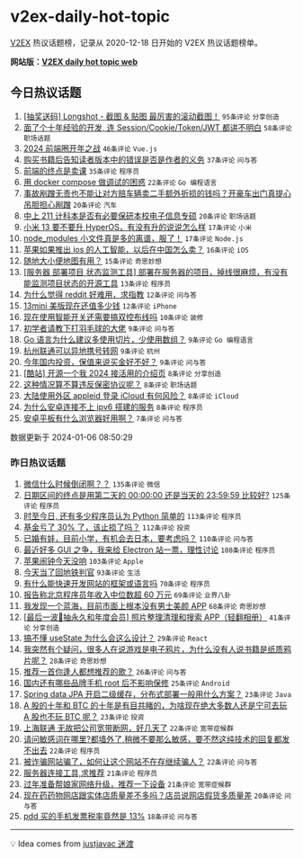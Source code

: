 # v2ex-daily-hot-topic

[V2EX](https://www.v2ex.com/) 热议话题榜，记录从 2020-12-18 日开始的 V2EX 热议话题榜单。

**网站版：[V2EX daily hot topic web](https://boojack.github.io/v2ex-daily-hot-topic-web/)**

## 今日热议话题

<!-- TODAY BEGIN -->

1. [[抽奖送码] Longshot - 截图 & 贴图 最厉害的滚动截图！](https://www.v2ex.com/t/1006341) `95条评论` `分享创造`
1. [面了个十年经验的开发, 连 Session/Cookie/Token/JWT 都讲不明白](https://www.v2ex.com/t/1006401) `58条评论` `职场话题`
1. [2024 前端圈开年之战](https://www.v2ex.com/t/1006336) `46条评论` `Vue.js`
1. [购买书籍后告知读者版本中的错误是否是作者的义务](https://www.v2ex.com/t/1006332) `37条评论` `问与答`
1. [前端的终点是卖课](https://www.v2ex.com/t/1006330) `35条评论` `程序员`
1. [用 docker compose 做调试的困惑](https://www.v2ex.com/t/1006370) `22条评论` `Go 编程语言`
1. [事故剐蹭无责也不能让对方赔车辆卖二手额外折损的钱吗？开豪车出门真提心吊胆担心剐蹭](https://www.v2ex.com/t/1006345) `20条评论` `汽车`
1. [中上 211 计科本是否有必要保研本校电子信息专硕](https://www.v2ex.com/t/1006334) `20条评论` `职场话题`
1. [小米 13 要不要升 HyperOS，有没有升的说说怎么样](https://www.v2ex.com/t/1006390) `17条评论` `小米`
1. [node_modules 小文件真是多的离谱，服了！](https://www.v2ex.com/t/1006362) `17条评论` `Node.js`
1. [苹果如果推出 ios 的人工智能，以后在中国怎么卖？](https://www.v2ex.com/t/1006361) `16条评论` `iOS`
1. [随地大小便地图有用？](https://www.v2ex.com/t/1006402) `15条评论` `奇思妙想`
1. [[服务器 部署项目 状态监测工具] 部署在服务器的项目，掉线很麻烦，有没有能监测项目状态的开源工具](https://www.v2ex.com/t/1006404) `13条评论` `程序员`
1. [为什么觉得 reddit 好难用，求指教](https://www.v2ex.com/t/1006359) `12条评论` `问与答`
1. [13mini 美版现在还值多少钱](https://www.v2ex.com/t/1006333) `12条评论` `iPhone`
1. [现在使用智能开关还需要搞双控布线吗](https://www.v2ex.com/t/1006347) `10条评论` `装修`
1. [初学者请教下打羽毛球的大佬](https://www.v2ex.com/t/1006363) `9条评论` `问与答`
1. [Go 语言为什么建议多使用切片，少使用数组？](https://www.v2ex.com/t/1006358) `9条评论` `Go 编程语言`
1. [杭州联通可以异地携号转网](https://www.v2ex.com/t/1006354) `9条评论` `杭州`
1. [今年国内投资，保值来说买金好不好？](https://www.v2ex.com/t/1006331) `9条评论` `问与答`
1. [[酷站] 开源一个我 2024 接活用的介绍页](https://www.v2ex.com/t/1006410) `8条评论` `分享创造`
1. [这种情况算不算违反保密协议呢？](https://www.v2ex.com/t/1006397) `8条评论` `职场话题`
1. [大陆使用外区 appleid 登录 iCloud 有何风险？](https://www.v2ex.com/t/1006375) `8条评论` `iCloud`
1. [为什么安卓连接不上 ipv6 搭建的服务](https://www.v2ex.com/t/1006367) `8条评论` `程序员`
1. [安卓平板有什么浏览器好用啊？](https://www.v2ex.com/t/1006412) `7条评论` `问与答`

数据更新于 2024-01-06 08:50:29

<!-- TODAY END -->

### 昨日热议话题

<!-- YESTERDAY BEGIN -->

1. [微信什么时候倒闭啊？？](https://www.v2ex.com/t/1006004) `135条评论` `微信`
1. [日期区间的终点是用第二天的 00:00:00 还是当天的 23:59:59 比较好?](https://www.v2ex.com/t/1006014) `125条评论` `程序员`
1. [时至今日, 还有多少程序员认为 Python 简单的](https://www.v2ex.com/t/1006067) `113条评论` `程序员`
1. [基金亏了 30% 了，该止损了吗？](https://www.v2ex.com/t/1006104) `112条评论` `投资`
1. [已婚有娃，目前小学，有机会去日本，要考虑吗？](https://www.v2ex.com/t/1006224) `110条评论` `问与答`
1. [最近好多 GUI 之争，我来给 Electron 站一票，理性讨论](https://www.v2ex.com/t/1006050) `108条评论` `程序员`
1. [苹果闹钟今天没响](https://www.v2ex.com/t/1006003) `103条评论` `Apple`
1. [今天当了回地铁判官](https://www.v2ex.com/t/1006029) `93条评论` `生活`
1. [有什么能快速开发网站的框架或语言吗](https://www.v2ex.com/t/1006194) `70条评论` `程序员`
1. [报告称北京程序员年收入中位数超 60 万元](https://www.v2ex.com/t/1006022) `69条评论` `业界八卦`
1. [我发现一个蓝海，目前市面上根本没有男士美颜 APP](https://www.v2ex.com/t/1006039) `68条评论` `奇思妙想`
1. [[最后一波🎁抽永久和年度会员] 照片整理清理和搜索 APP（轻翻相册）](https://www.v2ex.com/t/1006253) `41条评论` `分享创造`
1. [搞不懂 useState 为什么会这么设计？](https://www.v2ex.com/t/1006034) `29条评论` `React`
1. [我突然有个疑问，很多人在说游戏是电子鸦片，为什么没有人说书籍是纸质鸦片呢？](https://www.v2ex.com/t/1006112) `28条评论` `奇思妙想`
1. [推荐一首你逢人都想推荐的歌？](https://www.v2ex.com/t/1006219) `26条评论` `问与答`
1. [国内还有哪些品牌手机 root 后不影响保修](https://www.v2ex.com/t/1006001) `25条评论` `Android`
1. [Spring data JPA 开启二级缓存，分布式部署一般用什么方案？](https://www.v2ex.com/t/1006228) `23条评论` `Java`
1. [A 股的十年和 BTC 的十年是有目共睹的，为啥现在绝大多数人还是宁可去玩 A 股也不玩 BTC 呢？](https://www.v2ex.com/t/1006162) `23条评论` `投资`
1. [上海联通 无故把公司宽带断网，好几天了](https://www.v2ex.com/t/1006108) `22条评论` `宽带症候群`
1. [请问敏感词在哪里?都墙外了,稍微不要那么敏感，要不然这纯技术的回复都发不出去](https://www.v2ex.com/t/1006100) `22条评论` `程序员`
1. [被诈骗网站骗了，如何让这个网站不在存继续骗人？](https://www.v2ex.com/t/1005999) `22条评论` `问与答`
1. [服务器连接工具,求推荐](https://www.v2ex.com/t/1006086) `21条评论` `程序员`
1. [过年准备帮娘家网络升级，推荐一下设备](https://www.v2ex.com/t/1006084) `21条评论` `宽带症候群`
1. [现在药药物网店跟实体店质量差不多吗？店员说网店假货多质量差](https://www.v2ex.com/t/1006244) `20条评论` `问与答`
1. [pdd 买的手机发票税率竟然是 13%](https://www.v2ex.com/t/1006002) `18条评论` `问与答`

<!-- YESTERDAY END -->

---

💡 Idea comes from [justjavac 迷渡](https://github.com/justjavac/)
